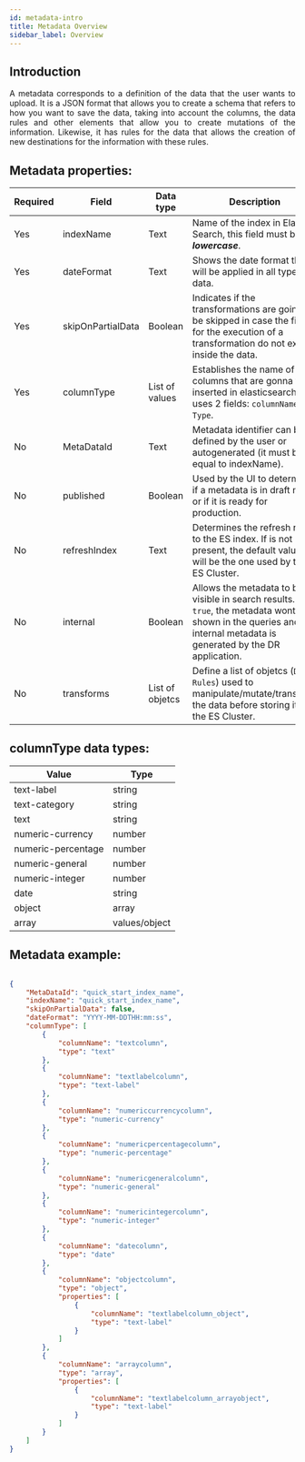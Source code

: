 ```yaml
---
id: metadata-intro
title: Metadata Overview
sidebar_label: Overview
---
```


<div style="text-align: justify">


## Introduction

A metadata corresponds to a definition of the data that the user wants to upload. It is a JSON format that allows you to create a schema that refers to how you want to save the data, taking into account the columns, the data rules and other elements that allow you to create mutations of the information. Likewise, it has rules for the data that allows the creation of new destinations for the information with these rules.

## Metadata properties:

| Required | Field | Data type | Description
| ------ | ------ | ------ | ------ |
| Yes | indexName | Text | Name of the index in Elastic Search, this field must be in ***lowercase***. |
| Yes | dateFormat | Text | Shows the date format that will be applied in all types of data.
| Yes | skipOnPartialData | Boolean | Indicates if the transformations are going to be skipped in case the fields for the execution of a transformation do not exist inside the data.
| Yes | columnType | List of values | Establishes the name of the columns that are gonna to be inserted in elasticsearch. It uses 2 fields: `columnName` and `Type`. |
| No | MetaDataId | Text | Metadata identifier can be defined by the user or autogenerated (it must be equal to indexName). |
| No | published | Boolean | Used by the UI to determine if a metadata is in draft mode or if it is ready for production. |
| No | refreshIndex | Text | Determines the refresh rate to the ES index. If is not present, the default value, will be the one used by the ES Cluster. |
| No | internal | Boolean | Allows the metadata to be visible in search results. If `true`, the metadata wont be shown in the queries and an internal metadata is generated by the DR application.|
| No | transforms | List of objetcs | Define a list of objetcs (`Data Rules`) used to manipulate/mutate/transform the data before storing it in the ES Cluster.|

## columnType data types:

| Value | Type 
|------|-------
| text-label | string 
| text-category | string 
| text | string 
| numeric-currency | number 
| numeric-percentage | number 
| numeric-general | number 
| numeric-integer | number  
| date | string 
| object | array 
| array | values/object 

## Metadata example:

~~~ JSON

{
    "MetaDataId": "quick_start_index_name",
    "indexName": "quick_start_index_name",
    "skipOnPartialData": false,
    "dateFormat": "YYYY-MM-DDTHH:mm:ss",
    "columnType": [
        {
            "columnName": "textcolumn",
            "type": "text"
        },
        {
            "columnName": "textlabelcolumn",
            "type": "text-label"
        },
        {
            "columnName": "numericcurrencycolumn",
            "type": "numeric-currency"
        },
        {
            "columnName": "numericpercentagecolumn",
            "type": "numeric-percentage"
        },
        {
            "columnName": "numericgeneralcolumn",
            "type": "numeric-general"
        },
        {
            "columnName": "numericintegercolumn",
            "type": "numeric-integer"
        },
        {
            "columnName": "datecolumn",
            "type": "date"
        },
        {
            "columnName": "objectcolumn",
            "type": "object",
            "properties": [
                {
                    "columnName": "textlabelcolumn_object",
                    "type": "text-label"
                }
            ]
        },
        {
            "columnName": "arraycolumn",
            "type": "array",
            "properties": [
                {
                    "columnName": "textlabelcolumn_arrayobject",
                    "type": "text-label"
                }
            ]
        }
    ]
}

~~~